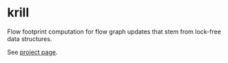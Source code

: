# krill

Flow footprint computation for flow graph updates that stem from lock-free data structures.

See [project page](https://nyu-acsys.github.io/krill/).
